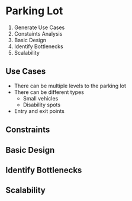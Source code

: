 # Parking Lot

1. Generate Use Cases
2. Constaints Analysis
3. Basic Design
4. Identify Bottlenecks
5. Scalability

## Use Cases
- There can be multiple levels to the parking lot
- There can be different types
    - Small vehicles
    - Disability spots
- Entry and exit points

## Constraints

## Basic Design

## Identify Bottlenecks

## Scalability